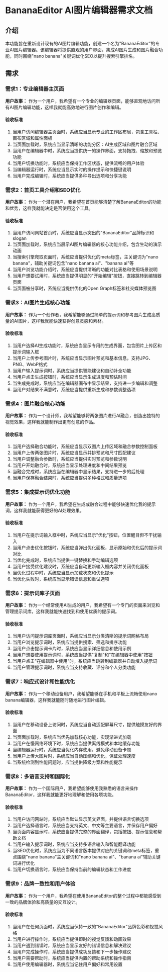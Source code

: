 # BananaEditor AI图片编辑器需求文档

## 介绍

本功能旨在重新设计现有的AI图片编辑功能，创建一个名为"BananaEditor"的专业AI图片编辑器。该编辑器将提供直观的用户界面，集成AI图片生成和图片融合功能，同时围绕"nano banana"关键词优化SEO以提升搜索引擎排名。

## 需求

### 需求1：专业编辑器主页面

**用户故事：** 作为一个用户，我希望有一个专业的编辑器页面，能够直观地访问所有AI图片编辑功能，这样我就能高效地进行图片创作和编辑。

#### 验收标准

1. 当用户访问编辑器主页面时，系统应当显示专业的工作区布局，包含工具栏、画布区域和属性面板
2. 当页面加载时，系统应当显示清晰的功能分区：AI生成区域和图片融合区域
3. 当用户在编辑器中时，系统应当提供统一的操作界面，支持拖拽、缩放和预览功能
4. 当用户切换功能时，系统应当保持工作区状态，提供流畅的用户体验
5. 当编辑器运行时，系统应当显示实时的操作提示和快捷键说明
6. 当用户完成编辑时，系统应当提供多种导出选项和分享功能

### 需求2：首页工具介绍和SEO优化

**用户故事：** 作为一个潜在用户，我希望在首页能够清楚了解BananaEditor的功能和优势，这样我就能决定是否使用这个工具。

#### 验收标准

1. 当用户访问网站首页时，系统应当显示突出的"BananaEditor"品牌标识和slogan
2. 当页面加载时，系统应当展示AI图片编辑器的核心功能介绍，包含生动的演示动画
3. 当搜索引擎爬取页面时，系统应当提供优化的meta标签，主关键词为"nano banana"，辅助关键词包含"nano banana ai"、"banana ai"等
4. 当用户浏览功能介绍时，系统应当提供清晰的功能对比表格和使用场景说明
5. 当用户想要试用时，系统应当提供明显的"开始编辑"按钮，直接跳转到编辑器页面
6. 当页面被分享时，系统应当提供优化的Open Graph标签和社交媒体预览图

### 需求3：AI图片生成核心功能

**用户故事：** 作为一个创作者，我希望能够通过简单的提示词和参考图片生成高质量的AI图片，这样我就能快速获得创意灵感和素材。

#### 验收标准

1. 当用户选择AI生成功能时，系统应当显示专用的生成界面，包含图片上传区和提示词输入框
2. 当用户上传参考图片时，系统应当显示图片预览和基本信息，支持JPG、PNG、WebP格式
3. 当用户输入提示词时，系统应当提供智能建议和自动补全功能
4. 当用户点击生成按钮时，系统应当显示生成进度和预估时间
5. 当生成完成时，系统应当在编辑器画布中显示结果，支持进一步编辑和调整
6. 当用户对结果不满意时，系统应当提供重新生成和参数调整选项

### 需求4：图片融合核心功能

**用户故事：** 作为一个设计师，我希望能够将两张图片进行AI融合，创造出独特的视觉效果，这样我就能制作出更有创意的作品。

#### 验收标准

1. 当用户选择融合功能时，系统应当显示双图片上传区域和融合参数控制面板
2. 当用户上传两张图片时，系统应当显示并排预览和尺寸匹配建议
3. 当用户调整融合参数时，系统应当提供实时预览和参数说明
4. 当用户开始融合时，系统应当显示处理进度和中间结果预览
5. 当融合完成时，系统应当在编辑器中显示结果，支持进一步的后处理
6. 当用户保存融合结果时，系统应当提供多种格式和质量选项

### 需求5：集成提示词优化功能

**用户故事：** 作为一个用户，我希望在生成或融合过程中能够快速优化我的提示词，这样我就能获得更好的AI处理效果。

#### 验收标准

1. 当用户在提示词输入框中时，系统应当显示"优化"按钮，位置醒目但不干扰输入
2. 当用户点击优化按钮时，系统应当弹出优化面板，显示原始和优化后的提示词对比
3. 当优化完成时，系统应当提供一键替换和手动编辑选项
4. 当用户接受优化建议时，系统应当自动更新输入框内容并关闭优化面板
5. 当优化过程中时，系统应当显示加载状态和优化提示
6. 当优化失败时，系统应当显示错误信息和重试选项

### 需求6：提示词库子页面

**用户故事：** 作为一个经常使用AI生成的用户，我希望有一个专门的页面来浏览和管理提示词库，这样我就能快速找到和使用优质的提示词。

#### 验收标准

1. 当用户访问提示词库页面时，系统应当显示分类清晰的提示词网格布局
2. 当用户浏览提示词时，系统应当提供搜索、筛选和排序功能
3. 当用户点击提示词卡片时，系统应当显示详细信息和使用示例
4. 当用户想要使用提示词时，系统应当提供"复制"和"在编辑器中使用"按钮
5. 当用户点击"在编辑器中使用"时，系统应当跳转到编辑器并自动填入提示词
6. 当用户管理提示词时，系统应当支持收藏、评分和个人分类功能

### 需求7：响应式设计和性能优化

**用户故事：** 作为一个移动设备用户，我希望能够在手机和平板上流畅使用nano banana编辑器，这样我就能随时随地进行图片编辑。

#### 验收标准

1. 当用户在移动设备上访问时，系统应当自动适配屏幕尺寸，提供触摸友好的界面
2. 当页面加载时，系统应当优先加载核心功能，实现渐进式加载
3. 当用户在慢网络环境下时，系统应当提供离线模式和本地缓存功能
4. 当编辑器运行时，系统应当优化内存使用，避免移动设备卡顿
5. 当用户上传大图片时，系统应当自动压缩和优化，保证处理速度
6. 当系统检测到性能问题时，应当提供降级方案和性能提示

### 需求8：多语言支持和国际化

**用户故事：** 作为一个国际用户，我希望能够使用我熟悉的语言来操作BananaEditor，这样我就能更好地理解和使用各项功能。

#### 验收标准

1. 当用户访问网站时，系统应当默认显示英文界面，并提供语言切换选项
2. 当用户选择语言时，系统应当支持英文、中文等主要语言，并保存用户偏好
3. 当页面内容显示时，系统应当提供完整的界面翻译，包括按钮、提示信息和帮助文档
4. 当用户输入提示词时，系统应当支持多语言输入和智能翻译功能
5. 当SEO优化时，系统应当为不同语言版本提供对应的关键词和meta标签，重点围绕"nano banana"主关键词和"nano banana ai"、"banana ai"辅助关键词进行优化
6. 当用户切换语言时，系统应当保持当前的编辑状态和工作进度

### 需求9：品牌一致性和用户体验

**用户故事：** 作为一个用户，我希望在使用BananaEditor的整个过程中都能感受到一致的品牌体验和高质量的交互设计。

#### 验收标准

1. 当用户在任何页面时，系统应当保持一致的"BananaEditor"品牌色彩和视觉风格
2. 当用户进行操作时，系统应当提供即时的视觉反馈和动画效果
3. 当用户遇到错误时，系统应当显示友好的错误信息和解决建议
4. 当用户完成操作时，系统应当提供成功反馈和下一步操作建议
5. 当用户需要帮助时，系统应当提供内置的帮助系统和操作指南
6. 当用户使用编辑器时，系统应当记住用户偏好和常用设置